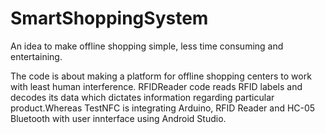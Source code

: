 # SmartShoppingSystem

An idea to make offline shopping simple, less time consuming and entertaining.

The code is about making a platform for offline shopping centers to work with least human interference. RFIDReader code reads RFID labels and decodes its data which dictates information regarding particular product.Whereas TestNFC is integrating Arduino, RFID Reader and HC-05 Bluetooth with user innterface using Android Studio.
